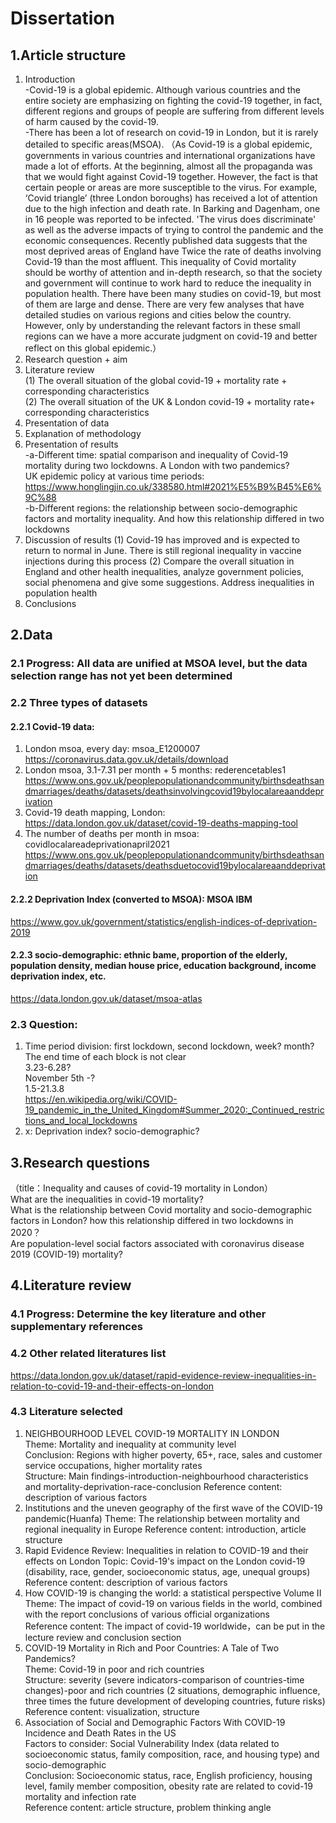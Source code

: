 # Dissertation    
## 1.Article structure   
1) Introduction    
-Covid-19 is a global epidemic. Although various countries and the entire society are emphasizing on fighting the covid-19 together, in fact, different regions and groups of people are suffering from different levels of harm caused by the covid-19.  
-There has been a lot of research on covid-19 in London, but it is rarely detailed to specific areas(MSOA). 
（As Covid-19 is a global epidemic, governments in various countries and international organizations have made a lot of efforts. At the beginning, almost all the propaganda was that we would fight against Covid-19 together. However, the fact is that certain people or areas are more susceptible to the virus. For example, ‘Covid triangle’ (three London boroughs) has received a lot of attention due to the high infection and death rate. In Barking and Dagenham, one in 16 people was reported to be infected. 'The virus does discriminate' as well as the adverse impacts of trying to control the pandemic and the economic consequences. Recently published data suggests that the most deprived areas of England have Twice the rate of deaths involving Covid-19 than the most affluent. This inequality of Covid mortality should be worthy of attention and in-depth research, so that the society and government will continue to work hard to reduce the inequality in population health.
There have been many studies on covid-19, but most of them are large and dense. There are very few analyses that have detailed studies on various regions and cities below the country. However, only by understanding the relevant factors in these small regions can we have a more accurate judgment on covid-19 and better reflect on this global epidemic.）  
2) Research question + aim  
3) Literature review  
(1) The overall situation of the global covid-19 + mortality rate + corresponding characteristics  
(2) The overall situation of the UK & London covid-19 + mortality rate+ corresponding characteristics  
4) Presentation of data  
5) Explanation of methodology  
6) Presentation of results  
-a-Different time: spatial comparison and inequality of Covid-19 mortality during two lockdowns. A London with two pandemics?  
  UK epidemic policy at various time periods: https://www.honglingjin.co.uk/338580.html#2021%E5%B9%B45%E6%9C%88  
-b-Different regions: the relationship between socio-demographic factors and mortality inequality. And how this relationship differed in two lockdowns  
7) Discussion of results
(1) Covid-19 has improved and is expected to return to normal in June. There is still regional inequality in vaccine injections during this process
(2) Compare the overall situation in England and other health inequalities, analyze government policies, social phenomena and give some suggestions. Address inequalities in population health
8) Conclusions
  
## 2.Data  
### 2.1 Progress: All data are unified at MSOA level, but the data selection range has not yet been determined  
### 2.2 Three types of datasets  
#### 2.2.1 Covid-19 data:  
1) London msoa, every day: msoa_E1200007 https://coronavirus.data.gov.uk/details/download  
2) London msoa, 3.1-7.31 per month + 5 months: rederencetables1  
https://www.ons.gov.uk/peoplepopulationandcommunity/birthsdeathsandmarriages/deaths/datasets/deathsinvolvingcovid19bylocalareaanddeprivation  
3) Covid-19 death mapping, London: https://data.london.gov.uk/dataset/covid-19-deaths-mapping-tool  
4) The number of deaths per month in msoa: covidlocalareadeprivationapril2021  
https://www.ons.gov.uk/peoplepopulationandcommunity/birthsdeathsandmarriages/deaths/datasets/deathsduetocovid19bylocalareaanddeprivation 
#### 2.2.2 Deprivation Index (converted to MSOA): MSOA IBM  
https://www.gov.uk/government/statistics/english-indices-of-deprivation-2019  
#### 2.2.3 socio-demographic: ethnic bame, proportion of the elderly, population density, median house price, education background, income deprivation index, etc.  
https://data.london.gov.uk/dataset/msoa-atlas  
### 2.3 Question:  
1) Time period division: first lockdown, second lockdown, week? month?  
The end time of each block is not clear  
3.23-6.28?  
November 5th -?  
1.5-21.3.8  
https://en.wikipedia.org/wiki/COVID-19_pandemic_in_the_United_Kingdom#Summer_2020:_Continued_restrictions_and_local_lockdowns
2) x: Deprivation index? socio-demographic?  

## 3.Research questions  
（title：Inequality and causes of covid-19 mortality in London）  
What are the inequalities in covid-19 mortality?   
What is the relationship between Covid mortality and socio-demographic factors in London? how this relationship differed in two lockdowns in 2020？  
Are population-level social factors associated with coronavirus disease 2019 (COVID-19) mortality?   

## 4.Literature review  
### 4.1 Progress: Determine the key literature and other supplementary references  
### 4.2 Other related literatures list  
https://data.london.gov.uk/dataset/rapid-evidence-review-inequalities-in-relation-to-covid-19-and-their-effects-on-london  
### 4.3 Literature selected  
1) NEIGHBOURHOOD LEVEL COVID-19 MORTALITY IN LONDON  
Theme: Mortality and inequality at community level  
Conclusion: Regions with higher poverty, 65+, race, sales and customer service occupations, higher mortality rates  
Structure: Main findings-introduction-neighbourhood characteristics and mortality-deprivation-race-conclusion
Reference content: description of various factors
2) Institutions and the uneven geography of the first wave of the COVID-19 pandemic(Huanfa)
Theme: The relationship between mortality and regional inequality in Europe
Reference content: introduction, article structure
3) Rapid Evidence Review: Inequalities in relation to COVID-19 and their effects on London
Topic: Covid-19's impact on the London covid-19 (disability, race, gender, socioeconomic status, age, unequal groups)
Reference content: description of various factors
4) How COVID-19 is changing the world: a statistical perspective Volume II  
Theme: The impact of covid-19 on various fields in the world, combined with the report conclusions of various official organizations  
Reference content: The impact of covid-19 worldwide，can be put in the lecture review and conclusion section  
5) COVID-19 Mortality in Rich and Poor Countries: A Tale of Two Pandemics?  
Theme: Covid-19 in poor and rich countries  
Structure: severity (severe indicators-comparison of countries-time changes)-poor and rich countries (2 situations, demographic influence, three times the future development of developing countries, future risks)   
Reference content: visualization, structure    
6) Association of Social and Demographic Factors With COVID-19 Incidence and Death Rates in the US  
Factors to consider: Social Vulnerability Index (data related to socioeconomic status, family composition, race, and housing type) and socio-demographic  
Conclusion: Socioeconomic status, race, English proficiency, housing level, family member composition, obesity rate are related to covid-19 mortality and infection rate  
Reference content: article structure, problem thinking angle  
